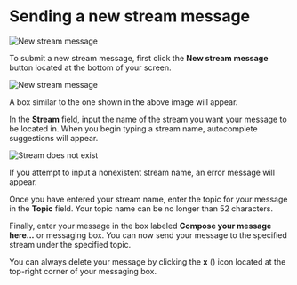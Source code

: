 # Sending a new stream message

![New stream message](/static/images/help/new-stream-message.png)

To submit a new stream message, first click the **New stream message**
button located at the bottom of your screen.

![New stream message](/static/images/help/new-stream.png)

A box similar to the one shown in the above image will appear.

In the **Stream** field, input the name of the stream you want your
message to be located in. When you begin typing a stream name,
autocomplete suggestions will appear.

![Stream does not exist](/static/images/help/stream-none.png)

If you attempt to input a nonexistent stream name, an error message
will appear.

Once you have entered your stream name, enter the topic for your
message in the **Topic** field. Your topic name can be no longer than
52 characters.

Finally, enter your message in the box labeled **Compose your message
here...** or messaging box. You can now send your message to the
specified stream under the specified topic.

You can always delete your message by clicking the **x**
(<i class="icon-vector-remove"></i>) icon located at the top-right corner
of your messaging box.
